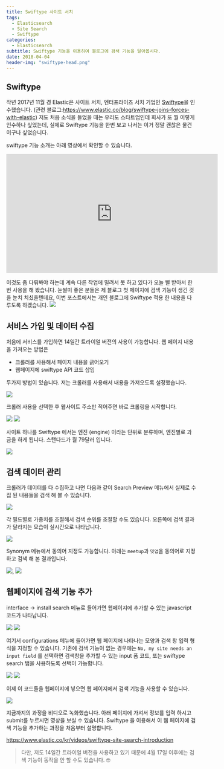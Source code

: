 ```yaml
---
title: Swiftype 사이트 서치
tags:
  - Elasticsearch
  - Site Search
  - Swiftype
categories:
  - Elasticsearch
subtitle: Swiftype 기능을 이용하여 블로그에 검색 기능을 달아봅시다.
date: 2018-04-04
header-img: "swiftype-head.png"
---
```


## Swiftype

작년 2017년 11월 경 Elastic은 사이트 서치, 엔터프라이즈 서치 기업인 [Swiftype](https://swiftype.com)을 인수했습니다. (관련 블로그:https://www.elastic.co/blog/swiftype-joins-forces-with-elastic)
저도 처음 소식을 들었을 때는 우리도 스타트업인데 회사가 또 뭘 이렇게 인수하나 싶었는데, 실제로 Swiftype 기능을 한번 보고 나서는 이거 정말 괜찮은 물건이구나 싶었습니다.

swiftype 기능 소개는 아래 영상에서 확인할 수 있습니다.
<iframe width="560" height="315" src="https://www.youtube.com/embed/fmLZzpds0hI" frameborder="0" allow="autoplay; encrypted-media" allowfullscreen></iframe>

이것도 좀 다뤄봐야 하는데 계속 다른 작업에 밀려서 못 하고 있다가 오늘 삘 받아서 한번 사용을 해 봤습니다.
눈썰미 좋은 분들은 제 블로그 첫 페이지에 검색 기능이 생긴 것을 눈치 치셨을텐데요, 이번 포스트에서는 개인 블로그에 Swiftype 적용 한 내용을 다루도록 하겠습니다.
![](001.png)

## 서비스 가입 및 데이터 수집

처음에 서비스를 가입하면 14일간 트라이얼 버전의 사용이 가능합니다. 웹 페이지 내용을 가져오는 방법은

- 크롤러를 사용해서 페이지 내용을 긁어오기
- 웹페이지에 swiftype API 코드 삽입

두가지 방법이 있습니다. 저는 크롤러를 사용해서 내용을 가져오도록 설정했습니다. 

![](002.png)

크롤러 사용을 선택한 후 웹사이트 주소만 적어주면 바로 크롤링을 시작합니다.

![](003.png) ![](004.png)

사이트 하나를 Swiftype 에서는 엔진 (engine) 이라는 단위로 분류하며, 엔진별로 과금을 하게 됩니다. 스탠다드가 월 79달러 입니다.

![](005.png)

## 검색 데이터 관리

크롤러가 데이터를 다 수집하고 나면 다음과 같이 Search Preview 메뉴에서 실제로 수집 된 내용들을 검색 해 볼 수 있습니다.

![](006.png)

각 필드별로 가중치를 조절해서 검색 순위를 조절할 수도 있습니다. 오른쪽에 검색 결과가 달라지는 모습이 실시간으로 나타납니다.

![](007.png)

Synonym 메뉴에서 동의어 지정도 가능합니다. 아래는 `meetup`과 `밋업`을 동의어로 지정하고 검색 해 본 결과입니다.

![](008.png), ![](009.png)

## 웹페이지에 검색 기능 추가

interface -> install search 메뉴로 들어가면 웹페이지에 추가할 수 있는 javascript 코드가 나타납니다.

![](010.png) ![](011.png)

여기서 configurations 메뉴에 들어가면 웹 페이지에 나타나는 모양과 검색 창 입력 형식을 지정할 수 있습니다. 기존에 검색 기능이 없는 경우에는 `No, my site needs an input field` 를 선택하면 검색창을 추가할 수 있는 input 폼 코드, 또는 swiftype search 탭을 사용하도록 선택이 가능합니다.

![](012.png) ![](013.png)

이제 이 코드들을 웹페이지에 넣으면 웹 페이지에서 검색 기능을 사용할 수 있습니다.

![](012.png)

지금까지의 과정을 비디오로 녹화했습니다. 아래 페이지에 가셔서 정보를 입력 하시고 submit를 누르시면 영상을 보실 수 있습니다. Swiftype 을 이용해서 이 웹 페이지에 검색 기능을 추가하는 과정을 처음부터 설명합니다.

https://www.elastic.co/kr/videos/swiftype-site-search-introduction


> 다만, 저도 14일간 트라이얼 버전을 사용하고 있기 때문에 4월 17일 이후에는 검색 기능이 동작을 안 할 수도 있습니다. 🤓